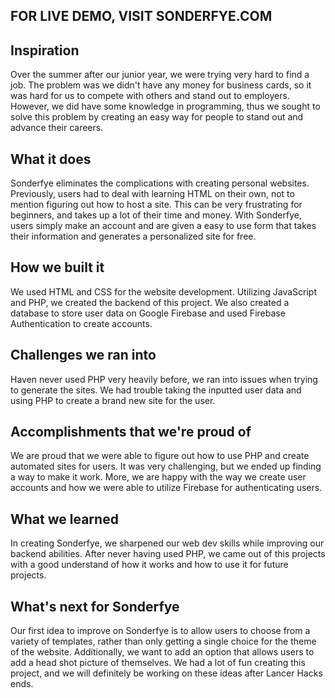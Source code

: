## FOR LIVE DEMO, VISIT SONDERFYE.COM


## Inspiration
Over the summer after our junior year, we were trying very hard to find a job. The problem was we didn't have any money for business cards, so it was hard for us to compete with others and stand out to employers. However, we did have some knowledge in programming, thus we sought to solve this problem by creating an easy way for people to stand out and advance their careers. 
## What it does
Sonderfye eliminates the complications with creating personal websites. Previously, users had to deal with learning HTML on their own, not to mention figuring out how to host a site. This can be very frustrating for beginners, and takes up a lot of their time and money. With Sonderfye, users simply make an account and are given a easy to use form that takes their information and generates a personalized site for free. 
## How we built it
We used HTML and CSS for the website development. Utilizing JavaScript and PHP, we created the backend of this project. We also created a database to store user data on Google Firebase and used Firebase Authentication to create accounts. 
## Challenges we ran into
Haven never used PHP very heavily before, we ran into issues when trying to generate the sites. We had trouble taking the inputted user data and using PHP to create a brand new site for the user. 
## Accomplishments that we're proud of
We are proud that we were able to figure out how to use PHP and create automated sites for users. It was very challenging, but we ended up finding a way to make it work. More, we are happy with the way we create user accounts and how we were able to utilize Firebase for authenticating users. 
## What we learned
In creating Sonderfye, we sharpened our web dev skills while improving our backend abilities. After never having used PHP, we came out of this projects with a good understand of how it works and how to use it for future projects. 
## What's next for Sonderfye
Our first idea to improve on Sonderfye is to allow users to choose from a variety of templates, rather than only getting a single choice for the theme of the website. Additionally, we want to add an option that allows users to add a head shot picture of themselves. We had a lot of fun creating this project, and we will definitely be working on these ideas after Lancer Hacks ends.